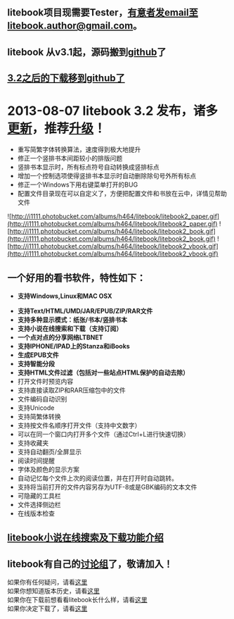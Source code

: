 ## litebook项目现需要Tester，有意者发email至litebook.author@gmail.com。 ##
## litebook 从v3.1起，源码搬到[github](https://github.com/litebook/litebook)了 ##
## [3.2之后的下载移到github了](https://github.com/litebook/litebook/releases) ##
# 2013-08-07  litebook 3.2 发布，诸多[更新](http://code.google.com/p/litebook-project/wiki/VersionHistory)，推荐[升级](https://github.com/litebook/litebook/releases/tag/3.2)！ #
  * 重写简繁字体转换算法，速度得到极大地提升
  * 修正一个竖排书本间距较小的排版问题
  * 竖排书本显示时，所有标点符号自动转换成竖排标点
  * 增加一个控制选项使得竖排书本显示时自动删除除句号外所有标点
  * 修正一个Windows下用右键菜单打开的BUG
  * 配置文件目录现在可以自定义了，方便把配置文件和书放在云中，详情见帮助文件




![http://i1111.photobucket.com/albums/h464/litebook/litebook2_paper.gif](http://i1111.photobucket.com/albums/h464/litebook/litebook2_paper.gif)
![http://i1111.photobucket.com/albums/h464/litebook/litebook2_book.gif](http://i1111.photobucket.com/albums/h464/litebook/litebook2_book.gif)
![http://i1111.photobucket.com/albums/h464/litebook/litebook2_vbook.gif](http://i1111.photobucket.com/albums/h464/litebook/litebook2_vbook.gif)

## 一个好用的看书软件，特性如下： ##

  * **支持Windows,Linux和MAC OSX**<br>
<ul><li><b>支持Text/HTML/UMD/JAR/EPUB/ZIP/RAR文件</b><br>
</li><li><b>支持多种显示模式：纸张/书本/竖排书本</b>
</li><li><b>支持小说在线搜索和下载（支持订阅）</b>
</li><li><b>一个点对点的分享网络LTBNET</b>
</li><li><b>支持IPHONE/IPAD上的Stanza和iBooks</b>
</li><li><b>生成EPUB文件<br>
</li><li>支持智能分段<br>
</li><li>支持HTML文件过滤（包括对一些站点HTML保护的自动去除）</b><br>
</li><li>打开文件时预览内容<br>
</li><li>支持直接读取ZIP和RAR压缩包中的文件<br>
</li><li>文件编码自动识别<br>
</li><li>支持Unicode<br>
</li><li>支持简繁体转换<br>
</li><li>支持按文件名顺序打开文件（支持中文数字）<br>
</li><li>可以在同一个窗口内打开多个文件（通过Ctrl+L进行快速切换）<br>
</li><li>支持收藏夹<br>
</li><li>支持自动翻页/全屏显示<br>
</li><li>阅读时间提醒<br>
</li><li>字体及颜色的显示方案<br>
</li><li>自动记忆每个文件上次的阅读位置，并在打开时自动跳转。<br>
</li><li>支持将当前打开的文件内容另存为UTF-8或是GBK编码的文本文件 <br>
</li><li>可隐藏的工具栏<br>
</li><li>文件选择侧边栏<br>
</li><li>在线版本检查<br></li></ul>

<h2><a href='http://code.google.com/p/litebook-project/wiki/WebSearchDownloadIntro'>litebook小说在线搜索及下载功能介绍</a></h2>


<h2>litebook有自己的<a href='http://groups.google.com/group/litebook'>讨论组</a>了，敬请加入！</h2>


如果你有任何疑问，请看<a href='http://code.google.com/p/litebook-project/wiki/FAQ'>这里</a> <br>
如果你想知道版本历史，请看<a href='http://code.google.com/p/litebook-project/wiki/VersionHistory'>这里</a> <br>
如果你在下载前想看看litebook长什么样，请看<a href='http://code.google.com/p/litebook-project/wiki/ScreenShoot'>这里</a> <br>
如果你决定下载了，请看<a href='http://code.google.com/p/litebook-project/downloads/list'>这里</a> <br>
